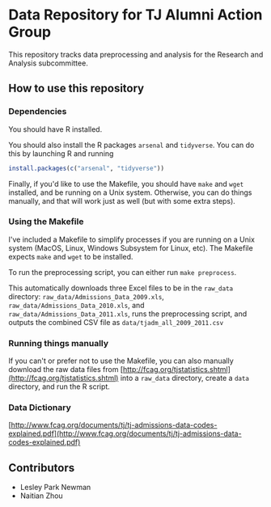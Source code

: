 # Data Repository for TJ Alumni Action Group

This repository tracks data preprocessing and analysis for the Research and
Analysis subcommittee.

## How to use this repository

### Dependencies

You should have R installed.

You should also install the R packages `arsenal` and `tidyverse`. You can do
this by launching R and running

```r
install.packages(c("arsenal", "tidyverse"))
```

Finally, if you'd like to use the Makefile, you should have `make` and `wget`
installed, and be running on a Unix system. Otherwise, you can do things
manually, and that will work just as well (but with some extra steps).

### Using the Makefile

I've included a Makefile to simplify processes if you are running on a
Unix system (MacOS, Linux, Windows Subsystem for Linux, etc). The Makefile
expects `make` and `wget` to be installed.

To run the preprocessing script, you can either run `make preprocess`.

This automatically downloads three Excel files to be in the `raw_data`
directory: `raw_data/Admissions_Data_2009.xls`,
`raw_data/Admissions_Data_2010.xls`, and `raw_data/Admissions_Data_2011.xls`,
runs the preprocessing script, and outputs the combined CSV file as
`data/tjadm_all_2009_2011.csv`

### Running things manually

If you can't or prefer not to use the Makefile, you can also manually download
the raw data files from
[http://fcag.org/tjstatistics.shtml](http://fcag.org/tjstatistics.shtml) into a
`raw_data` directory, create a `data` directory, and run the R script.

### Data Dictionary

[http://www.fcag.org/documents/tj/tj-admissions-data-codes-explained.pdf](http://www.fcag.org/documents/tj/tj-admissions-data-codes-explained.pdf)

## Contributors

- Lesley Park Newman
- Naitian Zhou
